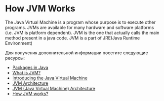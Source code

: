 # How JVM Works

The Java Virtual Machine is a program whose purpose is to execute other programs. JVMs are available for many hardware and software platforms (i.e. JVM is platform dependent). JVM is the one that actually calls the main method present in a java code. JVM is a part of JRE(Java Runtime Environment)

Для получения дополнительной информации посетите следующие ресурсы:

- [Packages in Java](https://docs.oracle.com/javase/8/docs/api/java/lang/Package.html)
- [What is JVM?](https://www.javatpoint.com/jvm-java-virtual-machine)
- [Introducing the Java Virtual Machine](https://www.infoworld.com/article/3272244/what-is-the-jvm-introducing-the-java-virtual-machine.html)
- [JVM Architecture](https://www.geeksforgeeks.org/jvm-works-jvm-architecture/)
- [JVM (Java Virtual Machine) Architecture](https://www.javatpoint.com/jvm-java-virtual-machine)
- [How JVM works?](https://youtu.be/G1ubVOl9IBw)

